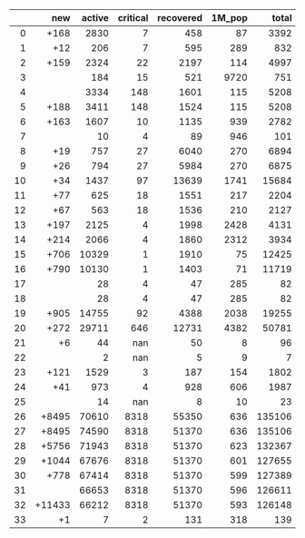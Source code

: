 |    |    new |   active |   critical |   recovered |   1M_pop |   total |
|---:|-------:|---------:|-----------:|------------:|---------:|--------:|
|  0 |   +168 |     2830 |          7 |         458 |       87 |    3392 |
|  1 |    +12 |      206 |          7 |         595 |      289 |     832 |
|  2 |   +159 |     2324 |         22 |        2197 |      114 |    4997 |
|  3 |        |      184 |         15 |         521 |     9720 |     751 |
|  4 |        |     3334 |        148 |        1601 |      115 |    5208 |
|  5 |   +188 |     3411 |        148 |        1524 |      115 |    5208 |
|  6 |   +163 |     1607 |         10 |        1135 |      939 |    2782 |
|  7 |        |       10 |          4 |          89 |      946 |     101 |
|  8 |    +19 |      757 |         27 |        6040 |      270 |    6894 |
|  9 |    +26 |      794 |         27 |        5984 |      270 |    6875 |
| 10 |    +34 |     1437 |         97 |       13639 |     1741 |   15684 |
| 11 |    +77 |      625 |         18 |        1551 |      217 |    2204 |
| 12 |    +67 |      563 |         18 |        1536 |      210 |    2127 |
| 13 |   +197 |     2125 |          4 |        1998 |     2428 |    4131 |
| 14 |   +214 |     2066 |          4 |        1860 |     2312 |    3934 |
| 15 |   +706 |    10329 |          1 |        1910 |       75 |   12425 |
| 16 |   +790 |    10130 |          1 |        1403 |       71 |   11719 |
| 17 |        |       28 |          4 |          47 |      285 |      82 |
| 18 |        |       28 |          4 |          47 |      285 |      82 |
| 19 |   +905 |    14755 |         92 |        4388 |     2038 |   19255 |
| 20 |   +272 |    29711 |        646 |       12731 |     4382 |   50781 |
| 21 |     +6 |       44 |        nan |          50 |        8 |      96 |
| 22 |        |        2 |        nan |           5 |        9 |       7 |
| 23 |   +121 |     1529 |          3 |         187 |      154 |    1802 |
| 24 |    +41 |      973 |          4 |         928 |      606 |    1987 |
| 25 |        |       14 |        nan |           8 |       10 |      23 |
| 26 |  +8495 |    70610 |       8318 |       55350 |      636 |  135106 |
| 27 |  +8495 |    74590 |       8318 |       51370 |      636 |  135106 |
| 28 |  +5756 |    71943 |       8318 |       51370 |      623 |  132367 |
| 29 |  +1044 |    67676 |       8318 |       51370 |      601 |  127655 |
| 30 |   +778 |    67414 |       8318 |       51370 |      599 |  127389 |
| 31 |        |    66653 |       8318 |       51370 |      596 |  126611 |
| 32 | +11433 |    66212 |       8318 |       51370 |      593 |  126148 |
| 33 |     +1 |        7 |          2 |         131 |      318 |     139 |